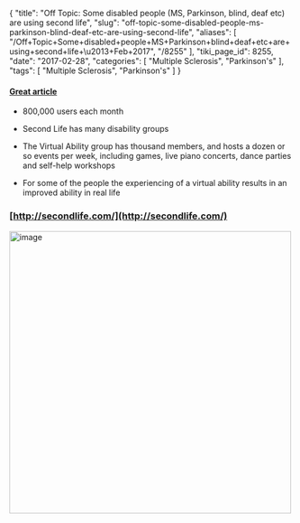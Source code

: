 {
    "title": "Off Topic: Some disabled people (MS, Parkinson, blind, deaf etc) are using second life",
    "slug": "off-topic-some-disabled-people-ms-parkinson-blind-deaf-etc-are-using-second-life",
    "aliases": [
        "/Off+Topic+Some+disabled+people+MS+Parkinson+blind+deaf+etc+are+using+second+life+\u2013+Feb+2017",
        "/8255"
    ],
    "tiki_page_id": 8255,
    "date": "2017-02-28",
    "categories": [
        "Multiple Sclerosis",
        "Parkinson's"
    ],
    "tags": [
        "Multiple Sclerosis",
        "Parkinson's"
    ]
}


#### [Great article](https://backchannel.com/first-they-got-sick-then-they-moved-into-a-virtual-utopia-1dc6c165f3e9#.pia9rk6v6%20)

* 800,000 users each month

* Second Life has many disability groups

* The Virtual Ability group has thousand members, and hosts a dozen or so events per week, including games, live piano concerts, dance parties and self-help workshops

* For some of the people the experiencing of a virtual ability results in an improved ability in real life

### [http://secondlife.com/](http://secondlife.com/)

<img src="https://d378j1rmrlek7x.cloudfront.net/attachments/jpeg/second-life.jpg" alt="image" width="500">